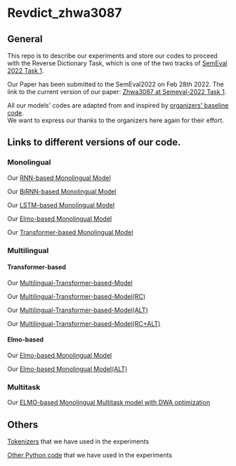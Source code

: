 # Revdict_zhwa3087

## General

This repo is to describe our experiments and store our codes to proceed with the Reverse Dictionary Task, which
is one of the two tracks of [SemEval 2022 Task 1](https://competitions.codalab.org/competitions/34022).<br>

Our Paper has been submitted to the SemEval2022 on Feb 28th 2022. The link to the current version of our paper: [Zhwa3087 at Semeval-2022 Task 1](https://drive.google.com/file/d/1g8975sB83w-Q4EUkH3uPUnjPswCA10vp/view?usp=sharing).<br>

All our models' codes are adapted from and inspired by [organizers' baseline code](https://github.com/TimotheeMickus/codwoe/tree/main/code). <br>
We want to express our thanks to the organizers here again for their effort.<br>

## Links to different versions of our code.

### Monolingual
Our [RNN-based Monolingual Model](https://github.com/ravenouse/Revdict_ZHWA3087/tree/Monolingual-RNN-based-Model) <br>

Our [BiRNN-based Monolingual Model](https://github.com/ravenouse/Revdict_ZHWA3087/tree/Monolingual-BiRNN-based-Model) <br>

Our [LSTM-based Monolingual Model](https://github.com/ravenouse/Revdict_ZHWA3087/tree/Monolingual-LSTM-based-Model) <br>

Our [Elmo-based Monolingual Model](https://github.com/ravenouse/Revdict_ZHWA3087/tree/Monolingual-Elmo-based-Model) <br>

Our [Transformer-based Monolingual Model](https://github.com/ravenouse/Revdict_ZHWA3087/tree/Monolingual-Transformer-based-Model) <br>


### Multilingual

#### Transformer-based
Our [Multilingual-Transformer-based-Model](https://github.com/ravenouse/Revdict_ZHWA3087/tree/Multilingual-Transformer-based-Model) <br>

Our [Multilingual-Transformer-based-Model(RC)](https://github.com/ravenouse/Revdict_ZHWA3087/tree/Multilingual-Transformer-based-Model(RC)) <br>

Our [Multilingual-Transformer-based-Model(ALT)](https://github.com/ravenouse/Revdict_ZHWA3087/tree/Multilingual-Transformer-based-Model(ALT)) <br>

Our [Multilingual-Transformer-based-Model(RC+ALT)](https://github.com/ravenouse/Revdict_ZHWA3087/tree/Multilingual-Transformer-based-Model(RC+ALT)) <br>

#### Elmo-based
Our [Elmo-based Monolingual Model](https://github.com/ravenouse/Revdict_ZHWA3087/tree/Multilingual-Elmo-based-Model)<br>

Our [Elmo-based Monolingual Model(ALT)](https://github.com/ravenouse/Revdict_ZHWA3087/tree/Multilingual-Elmo-based-Model(ALT))<br>

### Multitask
Our [ELMO-based Monolingual Multitask model with DWA optimization](https://github.com/ravenouse/Revdict_ZHWA3087/tree/Monolingual-Multitask-ELMO-based-Model(DWA))<br>

## Others
[Tokenizers](https://github.com/ravenouse/Revdict_ZHWA3087/tree/Tokenizers) that we have used in the experiments <br>

[Other Python code](https://github.com/ravenouse/Revdict_ZHWA3087) that we have used in the experiments<br>
